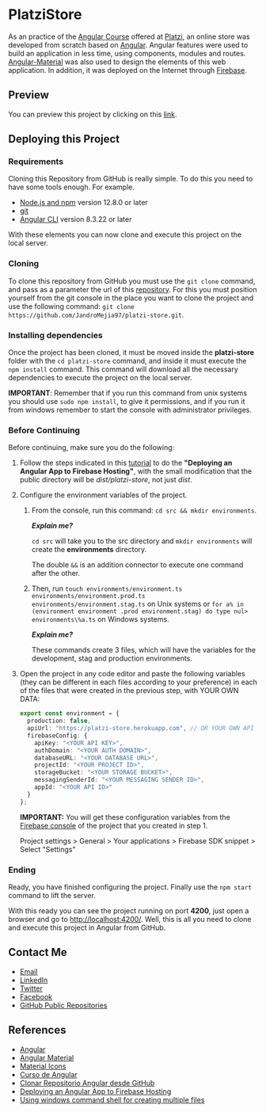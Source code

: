 # PlatziStore

As an practice of the [Angular Course](https://platzi.com/clases/angular/) offered at [Platzi](https://platzi.com/), an online store was developed from scratch based on [Angular](https://angular.io). Angular features were used to build an application in less time, using components, modules and routes. [Angular-Material](https://material.angular.io) was also used to design the elements of this web application. In addition, it was deployed on the Internet through [Firebase](https://firebase.google.com).

## Preview

You can preview this project by clicking on this [link](https://platzi-store-9661d.firebaseapp.com/).

## Deploying this Project

### Requirements

Cloning this Repository from GitHub is really simple. To do this you need to have some tools enough. For example.

- [Node.js and npm](https://nodejs.org/en/) version 12.8.0 or later
- [git](https://git-scm.com/downloads)
- [Angular CLI](https://cli.angular.io) version 8.3.22 or later

With these elements you can now clone and execute this project on the local server.

### Cloning

To clone this repository from GitHub you must use the `git clone` command, and pass as a parameter the url of this [repository](https://github.com/JandroMejia97/platzi-store.git). For this you must position yourself from the git console in the place you want to clone the project and use the following command: `git clone https://github.com/JandroMejia97/platzi-store.git`.

### Installing dependencies

Once the project has been cloned, it must be moved inside the **platzi-store** folder with the `cd platzi-store` command, and inside it must execute the `npm install` command. This command will download all the necessary dependencies to execute the project on the local server.

**IMPORTANT**: Remember that if you run this command from unix systems you should use `sudo npm install`, to give it permissions, and if you run it from windows remember to start the console with administrator privileges.

### Before Continuing

Before continuing, make sure you do the following:

1. Follow the steps indicated in this [tutorial](https://alligator.io/angular/deploying-angular-app-to-firebase/) to do the **"Deploying an Angular App to Firebase Hosting"**, with the small modification that the public directory will be _dist/platzi-store_, not just _dist_.
2. Configure the environment variables of the project.
   1. From the console, run this command: `cd src && mkdir environments`.

      **_Explain me?_**

      `cd src` will take you to the src directory and `mkdir environments` will create the **environments** directory.

      The double `&&` is an addition connector to execute one command after the other.

   2. Then, run `touch environments/environment.ts environments/environment.prod.ts environments/environment.stag.ts` on Unix systems or `for a% in (environment environment .prod environment.stag) do type nul> environments\%a.ts` on Windows systems.

      **_Explain me?_**

      These commands create 3 files, which will have the variables for the development, stag and production environments.
3. Open the project in any code editor and paste the following variables (they can be different in each files according to your preference) in each of the files that were created in the previous step, with YOUR OWN DATA:

   ```ts
   export const environment = {
     production: false,
     apiUrl: "https://platzi-store.herokuapp.com", // OR YOUR OWN API REST
     firebaseConfig: {
       apiKey: "<YOUR API KEY>",
       authDomain: "<YOUR AUTH DOMAIN>",
       databaseURL: "<YOUR DATABASE URL>",
       projectId: "<YOUR PROJECT ID>",
       storageBucket: "<YOUR STORAGE BUCKET>",
       messagingSenderId: "<YOUR MESSAGING SENDER ID>",
       appId: "<YOUR API ID>"
     }
   };
   ```

   **IMPORTANT:** You will get these configuration variables from the <a href="https://console.firebase.google.com/">Firebase console</a> of the project that you created in step 1.

   Project settings > General > Your applications > Firebase SDK snippet > Select "Settings"

### Ending

Ready, you have finished configuring the project. Finally use the `npm start` command to lift the server.

With this ready you can see the project running on port **4200**, just open a browser and go to [http://localhost:4200/](http://localhost:4200/). Well, this is all you need to clone and execute this project in Angular from GitHub.

## Contact Me

- [Email](mailto:alejandromejia2013.27@gmail.com)
- [LinkedIn](https://www.linkedin.com/in/jandromejia97/)
- [Twitter](https://twitter.com/JandroMejia97)
- [Facebook](https://www.facebook.com/JandroMejia97/)
- [GitHub Public Repositories](https://github.com/JandroMejia97?tab=repositories)

## References

- [Angular](https://angular.io/docs)
- [Angular Material](https://material.angular.io/components/categories)
- [Material Icons](material.io/resources/icons/)
- [Curso de Angular](https://platzi.com/clases/angular/)
- [Clonar Repositorio Angular desde GitHub](https://platzi.com/tutoriales/1153-angular/2008-clonar-repositorio-angular-desde-github/)
- [Deploying an Angular App to Firebase Hosting](https://alligator.io/angular/deploying-angular-app-to-firebase/)
- [Using windows command shell for creating multiple files](https://stackoverflow.com/questions/28965911/using-windows-command-shell-for-creating-multiple-files)
